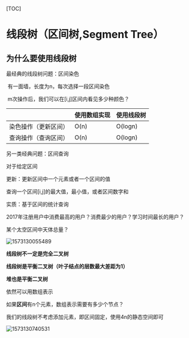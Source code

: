 [TOC]

# 线段树（区间树,Segment Tree）

## 为什么要使用线段树

最经典的线段树问题：区间染色

​		有一面墙，长度为n，每次选择一段区间染色

​		m次操作后，我们可以在[i,j]区间内看见多少种颜色？

|                      | 使用数组实现 | 使用线段树 |
| -------------------- | ------------ | ---------- |
| 染色操作（更新区间） | O(n)         | O(logn)    |
| 查询操作（查询区间） | O(n)         | O(logn)    |

另一类经典问题：区间查询

对于给定区间

更新：更新区间中一个元素或者一个区间的值

查询一个区间[i,j]的最大值，最小值，或者区间数字和

实质：基于区间的统计查询

2017年注册用户中消费最高的用户？消费最少的用户？学习时间最长的用户？

某个太空区间中天体总量？ 

![1573130055489](E:\Typora笔记\数据结构\assets\1573130055489.png)

**线段树不一定是完全二叉树**

**线段树是平衡二叉树（叶子结点的层数最大差距为1）**

**堆也是平衡二叉树**

依然可以用数组表示

如果**区间**有n个元素，数组表示需要有多少个节点？

我们的线段树不考虑添加元素，即区间固定，使用4n的静态空间即可

![1573130740531](E:\Typora笔记\数据结构\assets\1573130740531.png)

